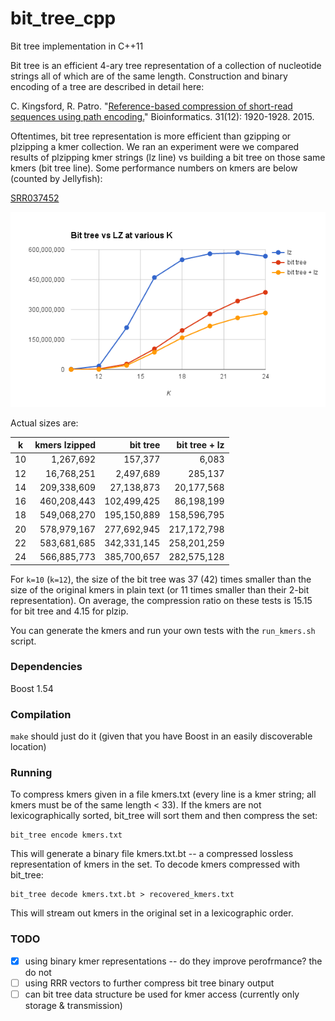 # bit_tree_cpp
Bit tree implementation in C++11

Bit tree is an efficient 4-ary tree representation of a collection of nucleotide strings all of which are of the same length. Construction and binary encoding of a tree are described in detail here:

  C. Kingsford, R. Patro. "[Reference-based compression of short-read sequences using path encoding.](http://bioinformatics.oxfordjournals.org/content/31/12/1920.full)" Bioinformatics. 31(12): 1920-1928. 2015.

Oftentimes, bit tree representation is more efficient than gzipping or plzipping a kmer collection. We ran an experiment were we compared results of plzipping kmer strings (lz line) vs building a bit tree on those same kmers (bit tree line). Some performance numbers on kmers are below (counted by Jellyfish):

[SRR037452](http://www.ncbi.nlm.nih.gov/sra/?term=SRR037452)

![data for SRR037452](https://github.com/lynxoid/bit_tree_cpp/blob/master/SRR037452_size_vs_k.png)


Actual sizes are:

k |	kmers lzipped |	bit tree | bit tree + lz
-----|---:|----:|-----------------------------:
10 |	1,267,692 |		157,377 |		6,083
12 |		16,768,251 |		2,497,689 |		285,137
14 |		209,338,609 |		27,138,873 |		20,177,568
16 |		460,208,443 |		102,499,425 |		86,198,199
18 |		549,068,270 |		195,150,889 |		158,596,795
20 |		578,979,167 |		277,692,945 |		217,172,798
22 |		583,681,685 |		342,331,145 |		258,201,259
24 |		566,885,773 |		385,700,657 |		282,575,128

For `k=10` (`k=12`), the size of the bit tree was 37 (42) times smaller than the size of the original kmers in plain text (or 11 times smaller than their 2-bit representation). On average, the compression ratio on these tests is 15.15 for bit tree and 4.15 for plzip.

You can generate the kmers and run your own tests with the `run_kmers.sh` script.

### Dependencies

Boost 1.54

### Compilation

`make` should just do it (given that you have Boost in an easily discoverable location)

### Running

To compress kmers given in a file kmers.txt (every line is a kmer string; all kmers must be of the same length < 33). If the kmers are not lexicographically sorted, bit_tree will sort them and then compress the set:

```
bit_tree encode kmers.txt
```

This will generate a binary file kmers.txt.bt -- a compressed lossless representation of kmers in the set. To decode kmers compressed with bit_tree:

```
bit_tree decode kmers.txt.bt > recovered_kmers.txt
```

This will stream out kmers in the original set in a lexicographic order.

### TODO

- [x] using binary kmer representations -- do they improve perofrmance? the do not
- [ ] using RRR vectors to further compress bit tree binary output
- [ ] can bit tree data structure be used for kmer access (currently only storage & transmission)
